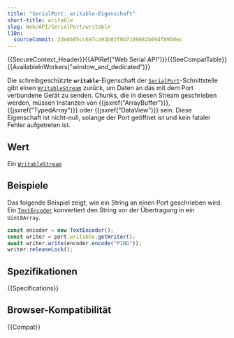 ```yaml
---
title: "SerialPort: writable-Eigenschaft"
short-title: writable
slug: Web/API/SerialPort/writable
l10n:
  sourceCommit: 2de8605cc697ca93b02f0b7109082b694f8950ec
---
```


{{SecureContext_Header}}{{APIRef("Web Serial API")}}{{SeeCompatTable}}{{AvailableInWorkers("window_and_dedicated")}}

Die schreibgeschützte **`writable`**-Eigenschaft der [`SerialPort`](/de/docs/Web/API/SerialPort)-Schnittstelle gibt einen [`WritableStream`](/de/docs/Web/API/WritableStream) zurück, um Daten an das mit dem Port verbundene Gerät zu senden. Chunks, die in diesen Stream geschrieben werden, müssen Instanzen von {{jsxref("ArrayBuffer")}}, {{jsxref("TypedArray")}} oder {{jsxref("DataView")}} sein. Diese Eigenschaft ist nicht-null, solange der Port geöffnet ist und kein fataler Fehler aufgetreten ist.

## Wert

Ein [`WritableStream`](/de/docs/Web/API/WritableStream)

## Beispiele

Das folgende Beispiel zeigt, wie ein String an einen Port geschrieben wird. Ein [`TextEncoder`](/de/docs/Web/API/TextEncoder) konvertiert den String vor der Übertragung in ein `Uint8Array`.

```js
const encoder = new TextEncoder();
const writer = port.writable.getWriter();
await writer.write(encoder.encode("PING"));
writer.releaseLock();
```

## Spezifikationen

{{Specifications}}

## Browser-Kompatibilität

{{Compat}}
